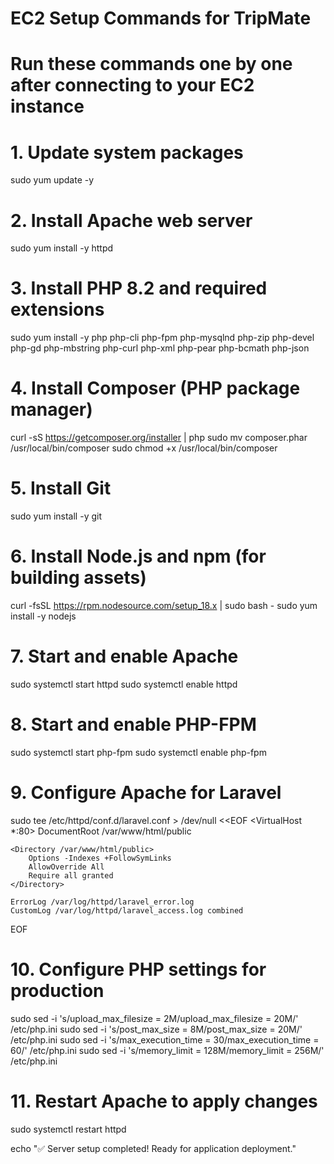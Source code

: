 # EC2 Setup Commands for TripMate
# Run these commands one by one after connecting to your EC2 instance

# 1. Update system packages
sudo yum update -y

# 2. Install Apache web server
sudo yum install -y httpd

# 3. Install PHP 8.2 and required extensions
sudo yum install -y php php-cli php-fpm php-mysqlnd php-zip php-devel php-gd php-mbstring php-curl php-xml php-pear php-bcmath php-json

# 4. Install Composer (PHP package manager)
curl -sS https://getcomposer.org/installer | php
sudo mv composer.phar /usr/local/bin/composer
sudo chmod +x /usr/local/bin/composer

# 5. Install Git
sudo yum install -y git

# 6. Install Node.js and npm (for building assets)
curl -fsSL https://rpm.nodesource.com/setup_18.x | sudo bash -
sudo yum install -y nodejs

# 7. Start and enable Apache
sudo systemctl start httpd
sudo systemctl enable httpd

# 8. Start and enable PHP-FPM
sudo systemctl start php-fpm
sudo systemctl enable php-fpm

# 9. Configure Apache for Laravel
sudo tee /etc/httpd/conf.d/laravel.conf > /dev/null <<EOF
<VirtualHost *:80>
    DocumentRoot /var/www/html/public
    
    <Directory /var/www/html/public>
        Options -Indexes +FollowSymLinks
        AllowOverride All
        Require all granted
    </Directory>
    
    ErrorLog /var/log/httpd/laravel_error.log
    CustomLog /var/log/httpd/laravel_access.log combined
</VirtualHost>
EOF

# 10. Configure PHP settings for production
sudo sed -i 's/upload_max_filesize = 2M/upload_max_filesize = 20M/' /etc/php.ini
sudo sed -i 's/post_max_size = 8M/post_max_size = 20M/' /etc/php.ini
sudo sed -i 's/max_execution_time = 30/max_execution_time = 60/' /etc/php.ini
sudo sed -i 's/memory_limit = 128M/memory_limit = 256M/' /etc/php.ini

# 11. Restart Apache to apply changes
sudo systemctl restart httpd

echo "✅ Server setup completed! Ready for application deployment."